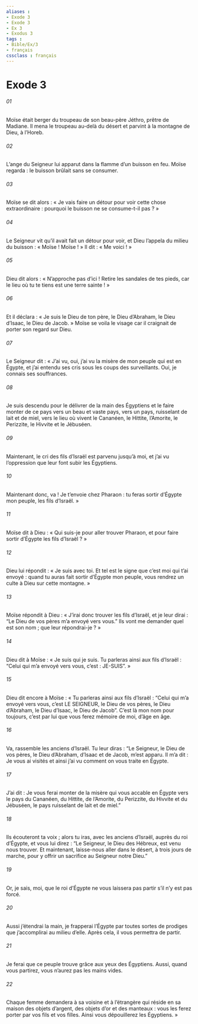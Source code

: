```yaml
---
aliases : 
- Exode 3
- Exode 3
- Ex 3
- Exodus 3
tags : 
- Bible/Ex/3
- français
cssclass : français
---
```


# Exode 3

###### 01
Moïse était berger du troupeau de son beau-père Jéthro, prêtre de Madiane. Il mena le troupeau au-delà du désert et parvint à la montagne de Dieu, à l’Horeb.
###### 02
L’ange du Seigneur lui apparut dans la flamme d’un buisson en feu. Moïse regarda : le buisson brûlait sans se consumer.
###### 03
Moïse se dit alors : « Je vais faire un détour pour voir cette chose extraordinaire : pourquoi le buisson ne se consume-t-il pas ? »
###### 04
Le Seigneur vit qu’il avait fait un détour pour voir, et Dieu l’appela du milieu du buisson : « Moïse ! Moïse ! » Il dit : « Me voici ! »
###### 05
Dieu dit alors : « N’approche pas d’ici ! Retire les sandales de tes pieds, car le lieu où tu te tiens est une terre sainte ! »
###### 06
Et il déclara : « Je suis le Dieu de ton père, le Dieu d’Abraham, le Dieu d’Isaac, le Dieu de Jacob. » Moïse se voila le visage car il craignait de porter son regard sur Dieu.
###### 07
Le Seigneur dit : « J’ai vu, oui, j’ai vu la misère de mon peuple qui est en Égypte, et j’ai entendu ses cris sous les coups des surveillants. Oui, je connais ses souffrances.
###### 08
Je suis descendu pour le délivrer de la main des Égyptiens et le faire monter de ce pays vers un beau et vaste pays, vers un pays, ruisselant de lait et de miel, vers le lieu où vivent le Cananéen, le Hittite, l’Amorite, le Perizzite, le Hivvite et le Jébuséen.
###### 09
Maintenant, le cri des fils d’Israël est parvenu jusqu’à moi, et j’ai vu l’oppression que leur font subir les Égyptiens.
###### 10
Maintenant donc, va ! Je t’envoie chez Pharaon : tu feras sortir d’Égypte mon peuple, les fils d’Israël. »
###### 11
Moïse dit à Dieu : « Qui suis-je pour aller trouver Pharaon, et pour faire sortir d’Égypte les fils d’Israël ? »
###### 12
Dieu lui répondit : « Je suis avec toi. Et tel est le signe que c’est moi qui t’ai envoyé : quand tu auras fait sortir d’Égypte mon peuple, vous rendrez un culte à Dieu sur cette montagne. »
###### 13
Moïse répondit à Dieu : « J’irai donc trouver les fils d’Israël, et je leur dirai : “Le Dieu de vos pères m’a envoyé vers vous.” Ils vont me demander quel est son nom ; que leur répondrai-je ? »
###### 14
Dieu dit à Moïse : « Je suis qui je suis. Tu parleras ainsi aux fils d’Israël : “Celui qui m’a envoyé vers vous, c’est : JE-SUIS”. »
###### 15
Dieu dit encore à Moïse : « Tu parleras ainsi aux fils d’Israël : “Celui qui m’a envoyé vers vous, c’est LE SEIGNEUR, le Dieu de vos pères, le Dieu d’Abraham, le Dieu d’Isaac, le Dieu de Jacob”. C’est là mon nom pour toujours, c’est par lui que vous ferez mémoire de moi, d’âge en âge.
###### 16
Va, rassemble les anciens d’Israël. Tu leur diras : “Le Seigneur, le Dieu de vos pères, le Dieu d’Abraham, d’Isaac et de Jacob, m’est apparu. Il m’a dit : Je vous ai visités et ainsi j’ai vu comment on vous traite en Égypte.
###### 17
J’ai dit : Je vous ferai monter de la misère qui vous accable en Égypte vers le pays du Cananéen, du Hittite, de l’Amorite, du Perizzite, du Hivvite et du Jébuséen, le pays ruisselant de lait et de miel.”
###### 18
Ils écouteront ta voix ; alors tu iras, avec les anciens d’Israël, auprès du roi d’Égypte, et vous lui direz : “Le Seigneur, le Dieu des Hébreux, est venu nous trouver. Et maintenant, laisse-nous aller dans le désert, à trois jours de marche, pour y offrir un sacrifice au Seigneur notre Dieu.”
###### 19
Or, je sais, moi, que le roi d’Égypte ne vous laissera pas partir s’il n’y est pas forcé.
###### 20
Aussi j’étendrai la main, je frapperai l’Égypte par toutes sortes de prodiges que j’accomplirai au milieu d’elle. Après cela, il vous permettra de partir.
###### 21
Je ferai que ce peuple trouve grâce aux yeux des Égyptiens. Aussi, quand vous partirez, vous n’aurez pas les mains vides.
###### 22
Chaque femme demandera à sa voisine et à l’étrangère qui réside en sa maison des objets d’argent, des objets d’or et des manteaux : vous les ferez porter par vos fils et vos filles. Ainsi vous dépouillerez les Égyptiens. »
